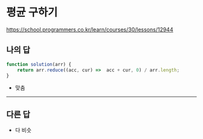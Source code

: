 # 평균 구하기

https://school.programmers.co.kr/learn/courses/30/lessons/12944

## 나의 답

```js
function solution(arr) {
    return arr.reduce((acc, cur) =>  acc + cur, 0) / arr.length;
}
```

- 맞춤

---

## 다른 답

- 다 비슷

